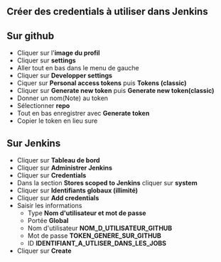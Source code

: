 ## Créer des credentials à utiliser dans Jenkins

## Sur github
- Cliquer sur l'**image du profil**
- Cliquer sur **settings**
- Aller tout en bas dans le menu de gauche
- Cliquer sur **Developper settings**
- Ciquer sur **Personal access tokens** puis **Tokens (classic)**
- Cliquer sur **Generate new token** puis **Generate new token(classic)**
- Donner un nom(Note) au token
- Sélectionner **repo**
- Tout en bas enregistrer avec **Generate token**
- Copier le token en lieu sure

## Sur Jenkins
- Cliquer sur **Tableau de bord**
- Cliquer sur **Administrer Jenkins**
- Cliquer sur **Credentials**
- Dans la section **Stores scoped to Jenkins** cliquer sur **system**
- Cliquer sur **Identifiants globaux (illimité)**
- Cliquer sur **Add credentials**
- Saisir les informations
    - Type **Nom d'utilisateur et mot de passe**
    - Portée **Global**
    - Nom d'utilisateur **NOM_D_UTILISATEUR_GITHUB**
    - Mot de passe **TOKEN_GENERE_SUR_GITHUB**
    - ID **IDENTIFIANT_A_UTLISER_DANS_LES_JOBS**
- Cliquer sur **Create**


